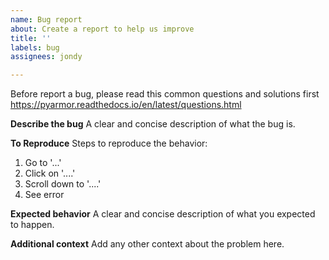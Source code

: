 ```yaml
---
name: Bug report
about: Create a report to help us improve
title: ''
labels: bug
assignees: jondy

---
```


Before report a bug, please read this common questions and solutions first
https://pyarmor.readthedocs.io/en/latest/questions.html

**Describe the bug**
A clear and concise description of what the bug is.

**To Reproduce**
Steps to reproduce the behavior:
1. Go to '...'
2. Click on '....'
3. Scroll down to '....'
4. See error

**Expected behavior**
A clear and concise description of what you expected to happen.

**Additional context**
Add any other context about the problem here.
